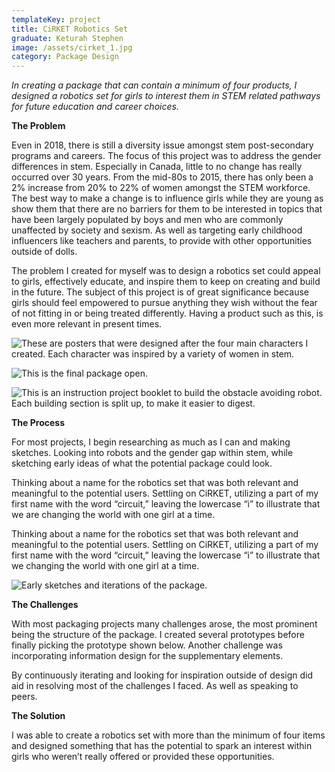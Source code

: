 ```yaml
---
templateKey: project
title: CiRKET Robotics Set
graduate: Keturah Stephen
image: /assets/cirket_1.jpg
category: Package Design
---
```

_In creating a package that can contain a minimum of four products, I designed a robotics set for girls to interest them in STEM related pathways for future education and career choices._

**The Problem**

Even in 2018, there is still a diversity issue amongst stem post-secondary programs and careers. The focus of this project was to address the gender differences in stem. Especially in Canada, little to no change has really occurred over 30 years. From the mid-80s to 2015, there has only been a 2% increase from 20% to 22% of women amongst the STEM workforce. The best way to make a change is to influence girls while they are young as show them that there are no barriers for them to be interested in topics that have been largely populated by boys and men who are commonly unaffected by society and sexism. As well as targeting early childhood influencers like teachers and parents, to provide with other opportunities outside of dolls.

The problem I created for myself was to design a robotics set could appeal to girls, effectively educate, and inspire them to keep on creating and build in the future. The subject of this project is of great significance because girls should feel empowered to pursue anything they wish without the fear of not fitting in or being treated differently. Having a product such as this, is even more relevant in present times.

![These are posters that were designed after the four main characters I created. Each character was inspired by a variety of women in stem.](/assets/cirket.jpg)

![This is the final package open.](/assets/cirket_2.jpg)

![This is an instruction project booklet to build the obstacle avoiding robot. Each building section is split up, to make it easier to digest.](/assets/cirket_3.jpg)

**The Process**

For most projects, I begin researching as much as I can and making sketches. Looking into robots and the gender gap within stem, while sketching early ideas of what the potential package could look.

Thinking about a name for the robotics set that was both relevant and meaningful to the potential users. Settling on CiRKET, utilizing a part of my first name with the word “circuit,” leaving the lowercase “i” to illustrate that we are changing the world with one girl at a time.

Thinking about a name for the robotics set that was both relevant and meaningful to the potential users. Settling on CiRKET, utilizing a part of my first name with the word “circuit,” leaving the lowercase “i” to illustrate that we changing the world with one girl at a time.

![Early sketches and iterations of the package.](/assets/cirket_4.jpg)

**The Challenges**

With most packaging projects many challenges arose, the most prominent being the structure of the package. I created several prototypes before finally picking the prototype shown below. Another challenge was incorporating information design for the supplementary elements.

By continuously iterating and looking for inspiration outside of design did aid in resolving most of the challenges I faced. As well as speaking to peers.

**The Solution**

I was able to create a robotics set with more than the minimum of four items and designed something that has the potential to spark an interest within girls who weren’t really offered or provided these opportunities.
